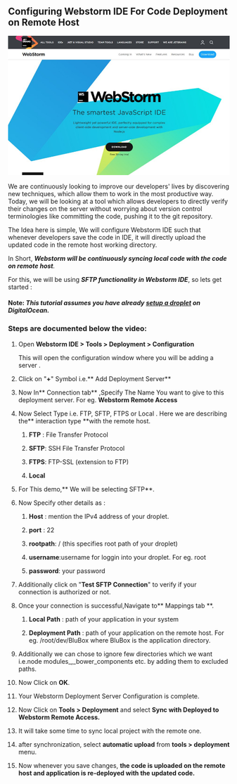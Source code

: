 ## Configuring Webstorm IDE For Code Deployment on Remote Host

![](/assets/WebStorm.jpg)

We are continuously looking to improve our developers' lives by discovering new techniques, which allow them to work in the most productive way. Today, we will be looking at a tool which allows developers to directly verify their changes on the server without worrying about version control terminologies like committing the code, pushing it to the git repository.

The Idea here is simple, We will configure Webstorm IDE such that whenever developers save the code in IDE, it will directly upload the updated code in the remote host working directory.

In Short, _**Webstorm will be continuously syncing local code with the code on remote host**._

For this, we will be using _**SFTP functionality in Webstorm IDE**_, so lets get started :

#### **Note**: _**This tutorial assumes you have already [setup a droplet](/setup.md) on DigitalOcean.**_

### Steps are documented below the video:

1. Open **Webstorm IDE &gt; Tools &gt; Deployment &gt; Configuration**

   This will open the configuration window where you will be adding a server .

2. Click on "**+**" Symbol i.e.** Add Deployment Server**

3. Now In** Connection tab** ,Specify The Name You want to give to this deployment server. For eg. **Webstorm Remote Access**

4. Now Select Type i.e. FTP, SFTP, FTPS or Local . Here we are describing the** interaction type **with the remote host.

   1. **FTP** : File Transfer Protocol

   2. **SFTP**: SSH File Transfer Protocol

   3. **FTPS**: FTP-SSL \(extension to FTP\)

   4. **Local**

5. For This demo,** We will be selecting SFTP**.

6. Now Specify other details as :

   1. **Host** : mention the IPv4 address of your droplet.

   2. **port** : 22

   3. **rootpath**: / \(this specifies root path of your droplet\)

   4. **username**:username for loggin into your droplet. For eg. root

   5. **password**: your password

7. Additionally click on "**Test SFTP Connection**" to verify if your connection is authorized or not.

8. Once your connection is successful,Navigate to** Mappings tab **.

   1. **Local Path** : path of your application in your system

   2. **Deployment Path** : path of your application on the remote host. For eg. /root/dev/BluBox where BluBox is the application directory.

9. Additionally we can chose to ignore few directories which we want i.e.node modules\_,\_bower\_components etc. by adding them to excluded paths.

10. Now Click on **OK**.

11. Your Webstorm Deployment Server Configuration is complete.

12. Now Click on **Tools &gt; Deployment**  and select **Sync with Deployed to Webstorm Remote Access.**

13. It will take some time to sync local project with the remote one.

14. after synchronization, select **automatic upload** from **tools &gt; deployment** menu.

15. Now whenever you save changes, **the code is uploaded on the remote host and application is re-deployed with the updated code.**



